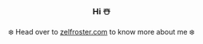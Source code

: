 <!-- ZELFROSTER's README -->
<!-- <img src="./assets/gif/zelfroster-github-banner.gif"> -->
<h3 align="center">Hi ☃️ </h3>
<p align="center">❄️ Head over to <a href="https://zelfroster.com" target="_blank">zelfroster.com</a> to know more about me ❄️</p>

<!-- Old Cheesy Profile --
<code>❄️ $ whoami</code>

<p align="center">
    A developer in development.
</p>

<code align="center">❄️ $ cat skillset</code>

<p align="center">
    <img src="./assets/svg/html5.svg" alt="html5">
    <img src="./assets/svg/css3.svg" alt="css3">
    <img src="./assets/svg/javascript.svg" alt="javascript">
    <img src="./assets/svg/typescript.svg" alt="typescript">
    <img src="./assets/svg/tailwindcss.svg" alt="tailwindcss">
    <img src="./assets/svg/react.svg" alt="react">
    <img src="./assets/svg/nextjs.svg" alt="nextjs">
    <img src="./assets/svg/gatsby.svg" alt="gatsby">
    <img src="./assets/svg/graphql.svg" alt="graphql">
    <img src="./assets/svg/firebase.svg" alt="firebase">
    <img src="./assets/svg/figma.svg" alt="figma">
    <img src="./assets/svg/git.svg" alt="git">
    <img src="./assets/svg/github.svg" alt="github">
    <img src="./assets/svg/vim.svg" alt="vim">
    <img src="./assets/svg/archlinux.svg" alt="archlinux">
</p>

<code style="margin-bottom: 0px">❄️ $ ping zelfroster</code>
<p align="center">
    <a href="mailto:sumitkumarsoni123@gmail.com">
        <img src="./assets/svg/gmail.svg" alt="gmail">
    </a>
    <a href="https://twitter.com/zelfroster">
        <img src="./assets/svg/twitter.svg" alt="twitter">
    </a>
    <a href="https://discord.com/users/403350472636891156">
        <img src="./assets/svg/discord.svg" alt="discord">
    </a>
</p>

<p align="center">
    <img src="./rainbow-superthin.gif">
</p>

If you like this then consider giving a star to this repo

![-----------------------------------------------------](https://raw.githubusercontent.com/andreasbm/readme/master/assets/lines/rainbow.png)

-- Old Cheesy Profile -->
